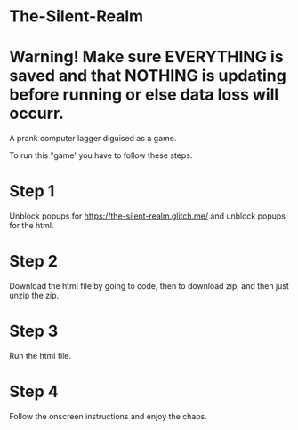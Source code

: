 # The-Silent-Realm
# Warning! Make sure EVERYTHING is saved and that NOTHING is updating before running or else data loss will occurr.

A prank computer lagger diguised as a game.

To run this "game' you have to follow these steps.

# Step 1
Unblock popups for https://the-silent-realm.glitch.me/ and unblock popups for the html.

# Step 2
Download the html file by going to code, then to download zip, and then just unzip the zip.

# Step 3
Run the html file.

# Step 4
Follow the onscreen instructions and enjoy the chaos.
